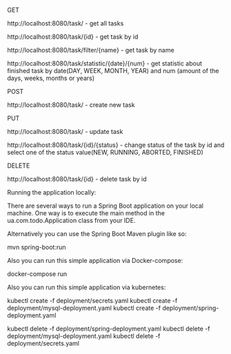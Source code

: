 GET

http://localhost:8080/task/  - get all tasks

http://localhost:8080/task/{id}  - get task by id

http://localhost:8080/task/filter/{name}  - get task by name

http://localhost:8080/task/statistic/{date}/{num}  - get statistic about finished task by date(DAY, WEEK, MONTH, YEAR) and num (amount of the days, weeks, months or years)


POST

http://localhost:8080/task/  - create new task


PUT

http://localhost:8080/task/  - update task

http://localhost:8080/task/{id}/{status}  - change status of the task by id and select one of the status value(NEW, RUNNING, ABORTED, FINISHED)


DELETE

http://localhost:8080/task/{id}  - delete task by id  


Running the application locally: 

There are several ways to run a Spring Boot application on your local machine.
One way is to execute the main method in the ua.com.todo.Application class from your IDE.

Alternatively you can use the Spring Boot Maven plugin like so:

mvn spring-boot:run

Also you can run this simple application via Docker-compose:

docker-compose run

Also you can run this simple application via kubernetes:

kubectl create -f deployment/secrets.yaml
kubectl create -f deployment/mysql-deployment.yaml
kubectl create -f deployment/spring-deployment.yaml


kubectl delete -f deployment/spring-deployment.yaml
kubectl delete -f deployment/mysql-deployment.yaml
kubectl delete -f deployment/secrets.yaml